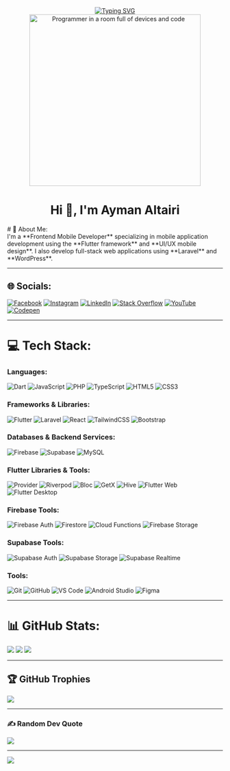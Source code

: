 <div align="center" dir="auto"> 
  <a href="https://git.io/typing-svg" rel="nofollow">
    <img src="https://camo.githubusercontent.com/da732e08fe15d4f9c86d0c32e1055f06358d8c8d28f70b6a9335b344639ea09b/68747470733a2f2f726561646d652d747970696e672d7376672e64656d6f6c61622e636f6d3f666f6e743d466972612b436f64652673697a653d33352670617573653d313030302677696474683d343335266c696e65733d57656c636f6d652b746f2b6d792b47697448756221" alt="Typing SVG" data-canonical-src="https://readme-typing-svg.demolab.com?font=Fira+Code&amp;size=35&amp;pause=1000&amp;width=435&amp;lines=Welcome+to+my+GitHub!" style="max-width: 100%;">
  </a>
</div>

<div align="center">
  <img src="https://media.giphy.com/media/qgQUggAC3Pfv687qPC/giphy.gif" alt="Programmer in a room full of devices and code" width="400">
</div>

<h1 align="center">Hi 👋, I'm Ayman Altairi</h1>
# 💫 About Me:
<br>I'm a **Frontend Mobile Developer** specializing in mobile application development using the **Flutter framework** and **UI/UX mobile design**. I also develop full-stack web applications using **Laravel** and **WordPress**.

---

## 🌐 Socials:
[![Facebook](https://img.shields.io/badge/Facebook-%231877F2.svg?logo=Facebook&logoColor=white)](https://facebook.com/AymanAhmedAl-tairi)
[![Instagram](https://img.shields.io/badge/Instagram-%23E4405F.svg?logo=Instagram&logoColor=white)](https://instagram.com/aymana7medaltairi)
[![LinkedIn](https://img.shields.io/badge/LinkedIn-%230077B5.svg?logo=linkedin&logoColor=white)](https://linkedin.com/in/ayman-altairi-23549131b)
[![Stack Overflow](https://img.shields.io/badge/-Stackoverflow-FE7A16?logo=stack-overflow&logoColor=white)](https://stackoverflow.com/users/AymanAl-tairi)
[![YouTube](https://img.shields.io/badge/YouTube-%23FF0000.svg?logo=YouTube&logoColor=white)](https://youtube.com/@@AsrDevTechno)
[![Codepen](https://img.shields.io/badge/Codepen-000000?style=for-the-badge&logo=codepen&logoColor=white)](https://codepen.io/AymanAltairi)

---

# 💻 Tech Stack:
### Languages:
![Dart](https://img.shields.io/badge/dart-%230175C2.svg?style=for-the-badge&logo=dart&logoColor=white)
![JavaScript](https://img.shields.io/badge/javascript-%23323330.svg?style=for-the-badge&logo=javascript&logoColor=%23F7DF1E)
![PHP](https://img.shields.io/badge/php-%23777BB4.svg?style=for-the-badge&logo=php&logoColor=white)
![TypeScript](https://img.shields.io/badge/typescript-%23007ACC.svg?style=for-the-badge&logo=typescript&logoColor=white)
![HTML5](https://img.shields.io/badge/html5-%23E34F26.svg?style=for-the-badge&logo=html5&logoColor=white)
![CSS3](https://img.shields.io/badge/css3-%231572B6.svg?style=for-the-badge&logo=css3&logoColor=white)

### Frameworks & Libraries:
![Flutter](https://img.shields.io/badge/Flutter-%2302569B.svg?style=for-the-badge&logo=Flutter&logoColor=white)
![Laravel](https://img.shields.io/badge/laravel-%23FF2D20.svg?style=for-the-badge&logo=laravel&logoColor=white)
![React](https://img.shields.io/badge/react-%2320232a.svg?style=for-the-badge&logo=react&logoColor=%2361DAFB)
![TailwindCSS](https://img.shields.io/badge/tailwindcss-%2338B2AC.svg?style=for-the-badge&logo=tailwind-css&logoColor=white)
![Bootstrap](https://img.shields.io/badge/bootstrap-%238511FA.svg?style=for-the-badge&logo=bootstrap&logoColor=white)

### Databases & Backend Services:
![Firebase](https://img.shields.io/badge/firebase-%23039BE5.svg?style=for-the-badge&logo=firebase)
![Supabase](https://img.shields.io/badge/supabase-%233ECF8E.svg?style=for-the-badge&logo=supabase&logoColor=white)
![MySQL](https://img.shields.io/badge/mysql-4479A1.svg?style=for-the-badge&logo=mysql&logoColor=white)

### Flutter Libraries & Tools:
![Provider](https://img.shields.io/badge/provider-%2302569B.svg?style=for-the-badge&logo=flutter&logoColor=white)
![Riverpod](https://img.shields.io/badge/riverpod-%2302569B.svg?style=for-the-badge&logo=flutter&logoColor=white)
![Bloc](https://img.shields.io/badge/bloc-%2302569B.svg?style=for-the-badge&logo=flutter&logoColor=white)
![GetX](https://img.shields.io/badge/getx-%2302569B.svg?style=for-the-badge&logo=flutter&logoColor=white)
![Hive](https://img.shields.io/badge/hive-%2302569B.svg?style=for-the-badge&logo=flutter&logoColor=white)
![Flutter Web](https://img.shields.io/badge/flutter_web-%2302569B.svg?style=for-the-badge&logo=flutter&logoColor=white)
![Flutter Desktop](https://img.shields.io/badge/flutter_desktop-%2302569B.svg?style=for-the-badge&logo=flutter&logoColor=white)

### Firebase Tools:
![Firebase Auth](https://img.shields.io/badge/firebase_auth-%23039BE5.svg?style=for-the-badge&logo=firebase)
![Firestore](https://img.shields.io/badge/firestore-%23039BE5.svg?style=for-the-badge&logo=firebase)
![Cloud Functions](https://img.shields.io/badge/cloud_functions-%23039BE5.svg?style=for-the-badge&logo=firebase)
![Firebase Storage](https://img.shields.io/badge/firebase_storage-%23039BE5.svg?style=for-the-badge&logo=firebase)

### Supabase Tools:
![Supabase Auth](https://img.shields.io/badge/supabase_auth-%233ECF8E.svg?style=for-the-badge&logo=supabase)
![Supabase Storage](https://img.shields.io/badge/supabase_storage-%233ECF8E.svg?style=for-the-badge&logo=supabase)
![Supabase Realtime](https://img.shields.io/badge/supabase_realtime-%233ECF8E.svg?style=for-the-badge&logo=supabase)

### Tools:
![Git](https://img.shields.io/badge/git-%23F05033.svg?style=for-the-badge&logo=git&logoColor=white)
![GitHub](https://img.shields.io/badge/github-%23121011.svg?style=for-the-badge&logo=github&logoColor=white)
![VS Code](https://img.shields.io/badge/VS%20Code-007ACC.svg?style=for-the-badge&logo=visual-studio-code&logoColor=white)
![Android Studio](https://img.shields.io/badge/android_studio-%233DDC84.svg?style=for-the-badge&logo=android-studio&logoColor=white)
![Figma](https://img.shields.io/badge/figma-%23F24E1E.svg?style=for-the-badge&logo=figma&logoColor=white)

---

# 📊 GitHub Stats:
![](https://github-readme-stats.vercel.app/api?username=Aymanaltairi73&theme=github_dark&hide_border=false&include_all_commits=true&count_private=false)
![](https://github-readme-streak-stats.herokuapp.com/?user=Aymanaltairi73&theme=github_dark&hide_border=false)
![](https://github-readme-stats.vercel.app/api/top-langs/?username=Aymanaltairi73&theme=github_dark&hide_border=false&include_all_commits=true&count_private=false&layout=compact)

---

## 🏆 GitHub Trophies
![](https://github-profile-trophy.vercel.app/?username=Aymanaltairi73&theme=github_dark&no-frame=false&no-bg=false&margin-w=4)

---

### ✍️ Random Dev Quote
![](https://quotes-github-readme.vercel.app/api?type=vetical&theme=radical)

---

[![](https://visitcount.itsvg.in/api?id=Aymanaltairi73&icon=2&color=6)](https://visitcount.itsvg.in)

<!-- Proudly created with GPRM ( https://gprm.itsvg.in ) -->
